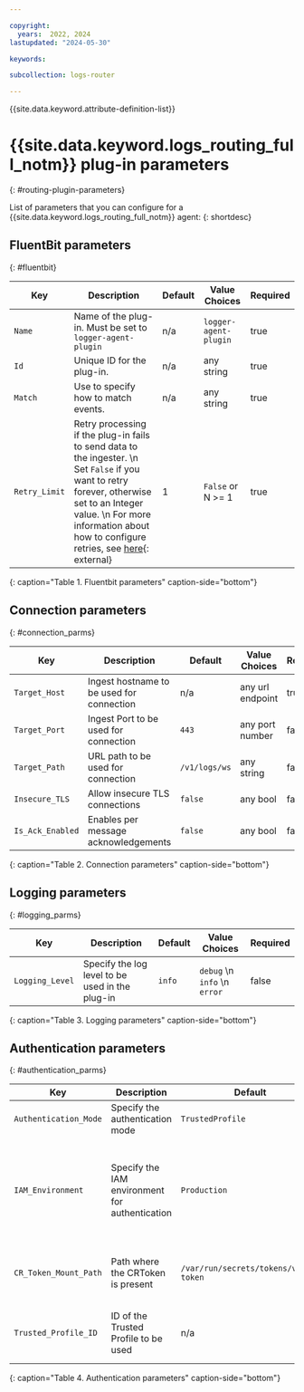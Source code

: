 ```yaml
---

copyright:
  years:  2022, 2024
lastupdated: "2024-05-30"

keywords:

subcollection: logs-router

---
```


{{site.data.keyword.attribute-definition-list}}

# {{site.data.keyword.logs_routing_full_notm}} plug-in parameters
{: #routing-plugin-parameters}


List of parameters that you can configure for a {{site.data.keyword.logs_routing_full_notm}} agent:
{: shortdesc}

## FluentBit parameters
{: #fluentbit}

|  Key   |  Description |  Default | Value Choices  | Required  |
|--------|---|---|---|---|
| `Name`   |  Name of the plug-in. Must be set to `logger-agent-plugin` | n/a  |  `logger-agent-plugin` | true  |
| `Id`     |  Unique ID for the plug-in. |  n/a |  any string  | true  |
| `Match`  |  Use to specify how to match events. |  n/a |  any string  | true  |
| `Retry_Limit` |  Retry processing if the plug-in fails to send data to the ingester.  \n Set `False` if you want to retry forever, otherwise set to an Integer value.  \n For more information about how to configure retries, see [here](https://docs.fluentbit.io/manual/administration/scheduling-and-retries#configuring-retries){: external} |  1 |  `False` or N >= 1  | true  |
{: caption="Table 1. Fluentbit parameters" caption-side="bottom"}


## Connection parameters
{: #connection_parms}

|  Key   |  Description |  Default | Value Choices  | Required  |
|--------|---|---|---|---|
|  `Target_Host` |  Ingest hostname to be used for connection |  n/a |  any url endpoint  | true  |
|  `Target_Port` |  Ingest Port to be used for connection |  `443` |  any port number  | false  |
|  `Target_Path` |  URL path to be used for connection |  `/v1/logs/ws` |  any string  | false  |
|  `Insecure_TLS` |  Allow insecure TLS connections |  `false` |  any bool  | false  |
|  `Is_Ack_Enabled` |  Enables per message acknowledgements |  `false` |  any bool  | false  |
{: caption="Table 2. Connection parameters" caption-side="bottom"}

## Logging parameters
{: #logging_parms}

|  Key   |  Description |  Default | Value Choices  | Required  |
|--------|---|---|---|---|
|  `Logging_Level` |  Specify the log level to be used in the plug-in |  `info` |  `debug`  \n `info`  \n `error`  | false  |
{: caption="Table 3. Logging parameters" caption-side="bottom"}


## Authentication parameters
{: #authentication_parms}

|  Key   |  Description |  Default | Value Choices  | Required  |
|--------|---|---|---|---|
|  `Authentication_Mode` |  Specify the authentication mode |  `TrustedProfile` | `TrustedProfile`  \n `IAMAPIKey`  | false  |
|  `IAM_Environment` |  Specify the IAM environment for authentication |  `Production` |  `Production` specifies the public endpoint `iam.cloud.ibm.com`  \n `PrivateProduction` specifies the private endpoint `private.iam.cloud.ibm.com`  \n `Staging` specifies the staging endpoint `iam.test.cloud.ibm.com`  \n `PrivateStaging` specifies the private staging endpoint`private.iam.test.cloud.ibm.com` | false  |
|  `CR_Token_Mount_Path` |  Path where the CRToken is present |  `/var/run/secrets/tokens/vault-token` | any string  | false - Only used when Authentication_Mode is set to TrustedProfile  |
|  `Trusted_Profile_ID` |  ID of the Trusted Profile to be used |  n/a |  any string	  | true - Only used when Authentication_Mode is set to TrustedProfile |
{: caption="Table 4. Authentication parameters" caption-side="bottom"}
